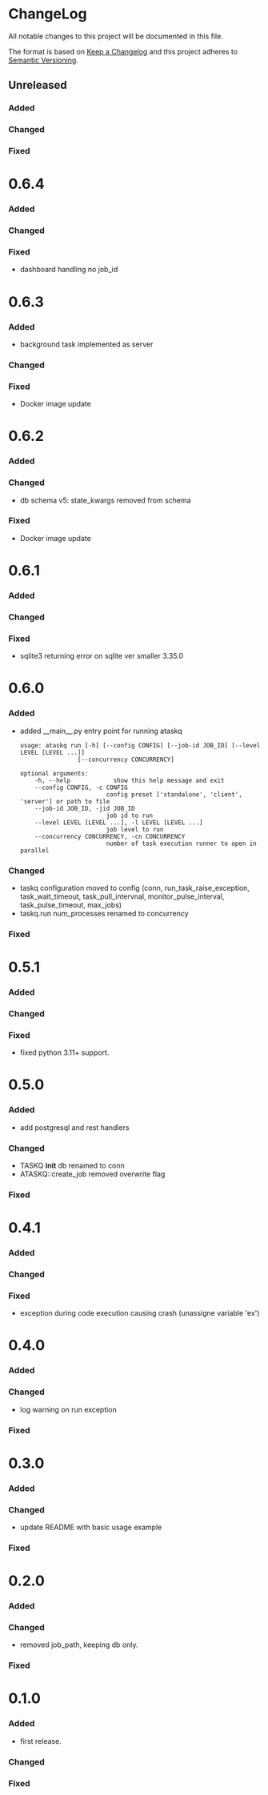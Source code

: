 # ChangeLog
All notable changes to this project will be documented in this file.

The format is based on [Keep a Changelog](http://keepachangelog.com/)
and this project adheres to [Semantic Versioning](http://semver.org/).

## Unreleased
### Added
### Changed
### Fixed

# 0.6.4
### Added
### Changed
### Fixed
- dashboard handling no job_id

# 0.6.3
### Added
- background task implemented as server
### Changed
### Fixed
- Docker image update

# 0.6.2
### Added
### Changed
- db schema v5: state_kwargs removed from schema
### Fixed
- Docker image update


# 0.6.1
### Added
### Changed
### Fixed
- sqlite3 returning error on sqlite ver smaller 3.35.0

# 0.6.0
### Added
- added \_\_main\_\_.py entry point for running ataskq
    ```
    usage: ataskq run [-h] [--config CONFIG] [--job-id JOB_ID] [--level LEVEL [LEVEL ...]]
                    [--concurrency CONCURRENCY]

    optional arguments:
        -h, --help            show this help message and exit
        --config CONFIG, -c CONFIG
                            config preset ['standalone', 'client', 'server'] or path to file
        --job-id JOB_ID, -jid JOB_ID
                            job id to run
        --level LEVEL [LEVEL ...], -l LEVEL [LEVEL ...]
                            job level to run
        --concurrency CONCURRENCY, -cn CONCURRENCY
                            number of task execution runner to open in parallel
    ```
### Changed
- taskq configuration moved to config
(conn, run_task_raise_exception, task_wait_timeout, task_pull_intervnal, monitor_pulse_interval, task_pulse_timeout, max_jobs)
- taskq.run num_processes renamed to concurrency
### Fixed

# 0.5.1
### Added
### Changed
### Fixed
- fixed python 3.11+ support.

# 0.5.0
### Added
- add postgresql and rest handlers
### Changed
- TASKQ __init__ db renamed to conn
- ATASKQ::create_job removed overwrite flag
### Fixed

# 0.4.1
### Added
### Changed
### Fixed
- exception during code execution causing crash (unassigne variable 'ex')

# 0.4.0
### Added
### Changed
- log warning on run exception
### Fixed

# 0.3.0
### Added
### Changed
- update README with basic usage example
### Fixed

# 0.2.0
### Added
### Changed
- removed job_path, keeping db only.
### Fixed


# 0.1.0
### Added
- first release.
### Changed
### Fixed
